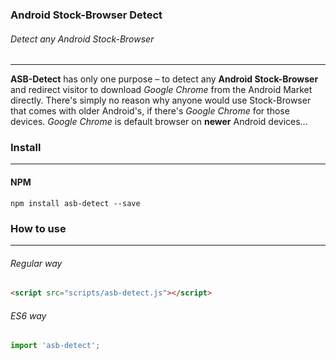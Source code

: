 ### Android Stock-Browser Detect
###### Detect any Android Stock-Browser
---

**ASB-Detect** has only one purpose – to detect any **Android Stock-Browser** and redirect visitor to download _Google Chrome_ from the Android Market directly. There's simply no reason why anyone would use Stock-Browser that comes with older Android's, if there's _Google Chrome_ for those devices. _Google Chrome_ is default browser on **newer** Android devices...

### Install
---

#### NPM
`npm install asb-detect --save`

### How to use
---

###### Regular way
```html
<script src="scripts/asb-detect.js"></script>
```

###### ES6 way
```javascript
import 'asb-detect';
```
